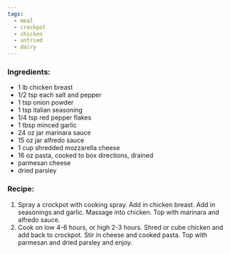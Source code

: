```yaml
---
tags:
  - meal
  - crockpot
  - chicken
  - untried
  - dairy
---
```

### Ingredients:
- 1 lb chicken breast
- 1/2 tsp each salt and pepper
- 1 tsp onion powder
- 1 tsp italian seasoning
- 1/4 tsp red pepper flakes
- 1 tbsp minced garlic
- 24 oz jar marinara sauce
- 15 oz jar alfredo sauce
- 1 cup shredded mozzarella cheese
- 16 oz pasta, cooked to box directions, drained 
- parmesan cheese
- dried parsley

### Recipe:
1. Spray a crockpot with cooking spray. Add in chicken breast. Add in seasonings and garlic. Massage into chicken. Top with marinara and alfredo sauce.
2. Cook on low 4-6 hours, or high 2-3 hours. Shred or cube chicken and add back to crockpot. Stir in cheese and cooked pasta. Top with parmesan and dried parsley and enjoy. 